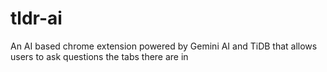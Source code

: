 # tldr-ai
An AI based chrome extension powered by Gemini AI and TiDB that allows users to ask questions the tabs there are in 
